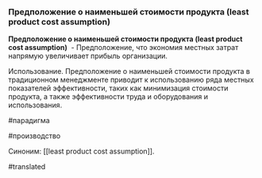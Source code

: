 ### Предположение о наименьшей стоимости продукта (least product cost assumption)

**Предположение о наименьшей стоимости продукта (least product cost assumption)**  - Предположение, что экономия местных затрат напрямую увеличивает прибыль организации.

Использование. Предположение о наименьшей стоимости продукта в традиционном менеджменте приводит к использованию ряда местных показателей эффективности, таких как минимизация стоимости продукта, а также эффективности труда и оборудования и использования.

#парадигма

#производство

Синоним: [[least product cost assumption]].

#translated
